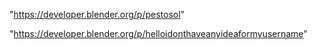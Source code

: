"https://developer.blender.org/p/pestosol"

 
"https://developer.blender.org/p/helloidonthaveanyideaformyusername"


 
